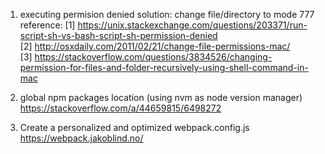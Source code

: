 1. executing permision denied
solution: change file/directory to mode 777
reference:
[1] https://unix.stackexchange.com/questions/203371/run-script-sh-vs-bash-script-sh-permission-denied <br/>
[2] http://osxdaily.com/2011/02/21/change-file-permissions-mac/ <br/>
[3] https://stackoverflow.com/questions/3834526/changing-permission-for-files-and-folder-recursively-using-shell-command-in-mac <br/>

2. global npm packages location (using nvm as node version manager)
https://stackoverflow.com/a/44659815/6498272  <br/>

3. Create a personalized and optimized webpack.config.js
https://webpack.jakoblind.no/ <br/>

